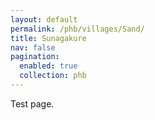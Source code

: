 ```yaml
---
layout: default
permalink: /phb/villages/Sand/
title: Sunagakure
nav: false
pagination:
  enabled: true
  collection: phb
---
```


Test page.
